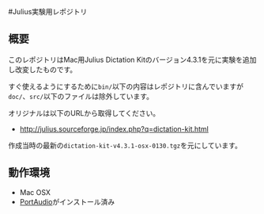 #Julius実験用レポジトリ

## 概要

このレポジトリはMac用Julius Dictation Kitのバージョン4.3.1を元に実験を追加し改変したものです。

すぐ使えるようにするために`bin/`以下の内容はレポジトリに含んでいますが`doc/`、`src/`以下のファイルは除外しています。


オリジナルは以下のURLから取得してください。
* http://julius.sourceforge.jp/index.php?q=dictation-kit.html

作成当時の最新の`dictation-kit-v4.3.1-osx-0130.tgz`を元にしています。

## 動作環境

* Mac OSX
* [PortAudio](http://www.portaudio.com/download.html)がインストール済み
